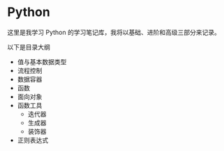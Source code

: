 # Python

这里是我学习 Python 的学习笔记库，我将以基础、进阶和高级三部分来记录。

以下是目录大纲

- 值与基本数据类型
- 流程控制
- 数据容器
- 函数
- 面向对象
- 函数工具
  - 迭代器
  - 生成器
  - 装饰器
- 正则表达式
